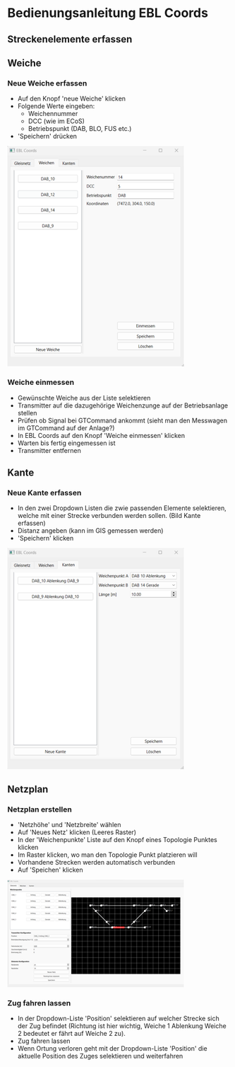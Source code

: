 # Bedienungsanleitung EBL Coords

## Streckenelemente erfassen
## Weiche
### Neue Weiche erfassen
- Auf den Knopf 'neue Weiche' klicken
- Folgende Werte eingeben:
    - Weichennummer
    - DCC (wie im ECoS)
    - Betriebspunkt (DAB, BLO, FUS etc.)
- 'Speichern' drücken

![weichen](./Screenshots/weichen_gui_small.png)

### Weiche einmessen
- Gewünschte Weiche aus der Liste selektieren
- Transmitter auf die dazugehörige Weichenzunge auf der Betriebsanlage stellen
- Prüfen ob Signal bei GTCommand ankommt (sieht man den Messwagen im GTCommand auf der Anlage?)
- In EBL Coords auf den Knopf 'Weiche einmessen' klicken
- Warten bis fertig eingemessen ist
- Transmitter entfernen
## Kante
### Neue Kante erfassen
- In den zwei Dropdown Listen die zwie passenden Elemente selektieren, welche mit einer Strecke verbunden werden sollen. (Bild Kante erfassen)
- Distanz angeben (kann im GIS gemessen werden)
- 'Speichern' klicken

![kanten](./Screenshots/strecken_gui_small.png)

## Netzplan
### Netzplan erstellen
- 'Netzhöhe' und 'Netzbreite' wählen
- Auf 'Neues Netz' klicken (Leeres Raster)
- In der 'Weichenpunkte' Liste auf den Knopf eines Topologie Punktes klicken
- Im Raster klicken, wo man den Topologie Punkt platzieren will
- Vorhandene Strecken werden automatisch verbunden
- Auf 'Speichen' klicken

![schematische_ansicht](./Screenshots/Schematische_Ansicht_small.png)

### Zug fahren lassen
- In der Dropdown-Liste 'Position' selektieren auf welcher Strecke sich der Zug befindet (Richtung ist hier wichtig, Weiche 1 Ablenkung Weiche 2 bedeutet er fährt auf Weiche 2 zu).
- Zug fahren lassen
- Wenn Ortung verloren geht mit der Dropdown-Liste 'Position' die aktuelle Position des Zuges selektieren und weiterfahren
